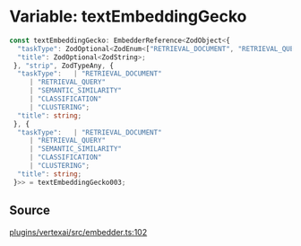 # Variable: textEmbeddingGecko

```ts
const textEmbeddingGecko: EmbedderReference<ZodObject<{
  "taskType": ZodOptional<ZodEnum<["RETRIEVAL_DOCUMENT", "RETRIEVAL_QUERY", "SEMANTIC_SIMILARITY", "CLASSIFICATION", "CLUSTERING"]>>;
  "title": ZodOptional<ZodString>;
 }, "strip", ZodTypeAny, {
  "taskType":   | "RETRIEVAL_DOCUMENT"
     | "RETRIEVAL_QUERY"
     | "SEMANTIC_SIMILARITY"
     | "CLASSIFICATION"
     | "CLUSTERING";
  "title": string;
 }, {
  "taskType":   | "RETRIEVAL_DOCUMENT"
     | "RETRIEVAL_QUERY"
     | "SEMANTIC_SIMILARITY"
     | "CLASSIFICATION"
     | "CLUSTERING";
  "title": string;
 }>> = textEmbeddingGecko003;
```

## Source

[plugins/vertexai/src/embedder.ts:102](https://github.com/firebase/genkit/blob/9cb10ef63dd6659f1a31ffd2367b7efa8acc10e5/js/plugins/vertexai/src/embedder.ts#L102)
